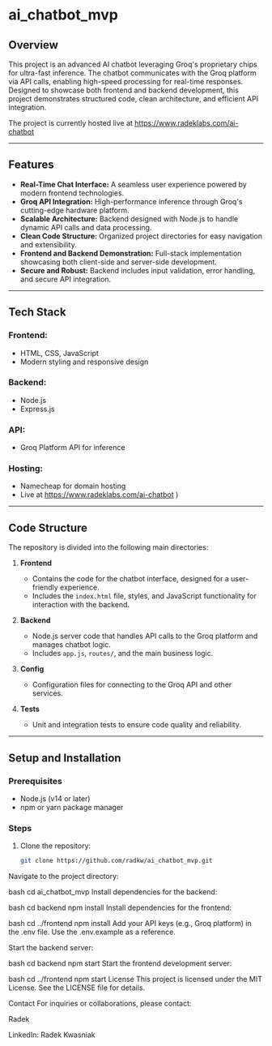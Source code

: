 # ai_chatbot_mvp
## Overview
This project is an advanced AI chatbot leveraging Groq's proprietary chips for ultra-fast inference. The chatbot communicates with the Groq platform via API calls, enabling high-speed processing for real-time responses. Designed to showcase both frontend and backend development, this project demonstrates structured code, clean architecture, and efficient API integration.

The project is currently hosted live at https://www.radeklabs.com/ai-chatbot

---

## Features
- **Real-Time Chat Interface:** A seamless user experience powered by modern frontend technologies.
- **Groq API Integration:** High-performance inference through Groq's cutting-edge hardware platform.
- **Scalable Architecture:** Backend designed with Node.js to handle dynamic API calls and data processing.
- **Clean Code Structure:** Organized project directories for easy navigation and extensibility.
- **Frontend and Backend Demonstration:** Full-stack implementation showcasing both client-side and server-side development.
- **Secure and Robust:** Backend includes input validation, error handling, and secure API integration.

---

## Tech Stack
### Frontend:
- HTML, CSS, JavaScript
- Modern styling and responsive design

### Backend:
- Node.js
- Express.js

### API:
- Groq Platform API for inference

### Hosting:
- Namecheap for domain hosting
- Live at https://www.radeklabs.com/ai-chatbot
)

---

## Code Structure
The repository is divided into the following main directories:

1. **Frontend**
   - Contains the code for the chatbot interface, designed for a user-friendly experience.
   - Includes the `index.html` file, styles, and JavaScript functionality for interaction with the backend.

2. **Backend**
   - Node.js server code that handles API calls to the Groq platform and manages chatbot logic.
   - Includes `app.js`, `routes/`, and the main business logic.

3. **Config**
   - Configuration files for connecting to the Groq API and other services.

4. **Tests**
   - Unit and integration tests to ensure code quality and reliability.

---

## Setup and Installation
### Prerequisites
- Node.js (v14 or later)
- npm or yarn package manager

### Steps
1. Clone the repository:
   ```bash
   git clone https://github.com/radkw/ai_chatbot_mvp.git
Navigate to the project directory:

bash
cd ai_chatbot_mvp
Install dependencies for the backend:

bash
cd backend
npm install
Install dependencies for the frontend:

bash
cd ../frontend
npm install
Add your API keys (e.g., Groq platform) in the .env file. Use the .env.example as a reference.

Start the backend server:

bash
cd backend
npm start
Start the frontend development server:

bash
cd ../frontend
npm start
License
This project is licensed under the MIT License. See the LICENSE file for details.

Contact
For inquiries or collaborations, please contact:

Radek

LinkedIn: Radek Kwasniak
